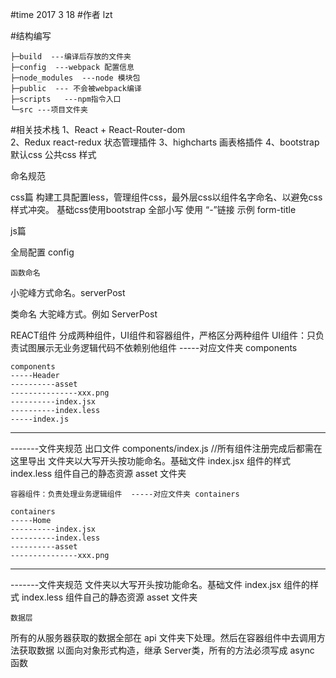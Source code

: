 #time 2017 3 18 
#作者 lzt

#结构编写
```
├─build	 ---编译后存放的文件夹
├─config  ---webpack 配置信息
├─node_modules  ---node 模块包
├─public  --- 不会被webpack编译
├─scripts	---npm指令入口
└─src ---项目文件夹
```

#相关技术栈
1、React  + React-Router-dom  
2、Redux   react-redux 状态管理插件
3、highcharts 画表格插件
4、bootstrap    默认css 公共css 样式

命名规范

css篇
    构建工具配置less，管理组件css，最外层css以组件名字命名、以避免css样式冲突。
    基础css使用bootstrap
    全部小写 使用 “-”链接 示例    form-title 

js篇

   全局配置
config

    函数命名
小驼峰方式命名。serverPost

   类命名
大驼峰方式。例如 ServerPost

   REACT组件
分成两种组件，UI组件和容器组件，严格区分两种组件
UI组件：只负责试图展示无业务逻辑代码不依赖别他组件 -----对应文件夹 components

```
components
-----Header
----------asset
---------------xxx.png
----------index.jsx
----------index.less
-----index.js
```
_______________________________________________________
-------文件夹规范
出口文件 components/index.js //所有组件注册完成后都需在这里导出
文件夹以大写开头按功能命名。基础文件  index.jsx
组件的样式 index.less
组件自己的静态资源 asset 文件夹

    容器组件：负责处理业务逻辑组件  -----对应文件夹 containers

```
containers
-----Home
----------index.jsx
----------index.less
----------asset
---------------xxx.png
```
_______________________________________________________

-------文件夹规范
文件夹以大写开头按功能命名。基础文件  index.jsx
组件的样式 index.less
组件自己的静态资源 asset 文件夹

 
    数据层
所有的从服务器获取的数据全部在 api 文件夹下处理。然后在容器组件中去调用方法获取数据
以面向对象形式构造，继承 Server类，所有的方法必须写成  async 函数  
